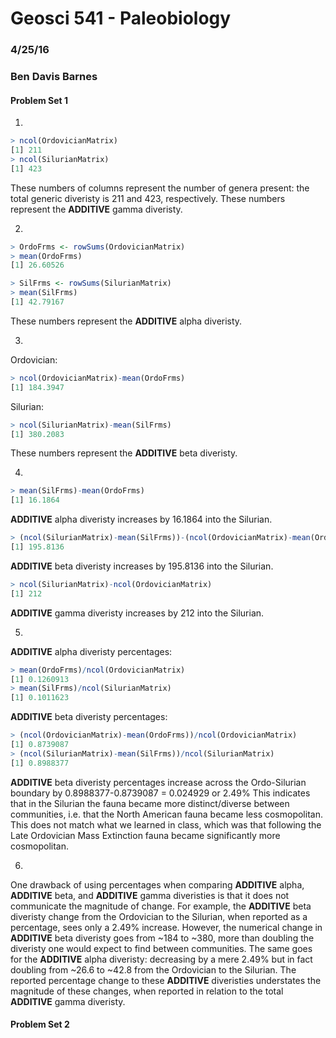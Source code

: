 # Geosci 541 - Paleobiology
### 4/25/16
### Ben Davis Barnes

#### Problem Set 1

1)

````R
> ncol(OrdovicianMatrix)
[1] 211
> ncol(SilurianMatrix)
[1] 423
````

These numbers of columns represent the number of genera present: the total generic diveristy is 211 and 423, respectively.
These numbers represent the **ADDITIVE** gamma diveristy.

2)

````R
> OrdoFrms <- rowSums(OrdovicianMatrix)
> mean(OrdoFrms)
[1] 26.60526

> SilFrms <- rowSums(SilurianMatrix)
> mean(SilFrms)
[1] 42.79167
````

These numbers represent the **ADDITIVE** alpha diveristy.

3)

Ordovician:
````R
> ncol(OrdovicianMatrix)-mean(OrdoFrms)
[1] 184.3947
````

Silurian:
````R
> ncol(SilurianMatrix)-mean(SilFrms)
[1] 380.2083
````
These numbers represent the **ADDITIVE** beta diveristy.

4)

````R
> mean(SilFrms)-mean(OrdoFrms)
[1] 16.1864
````

**ADDITIVE** alpha diveristy increases by 16.1864 into the Silurian.

````R
> (ncol(SilurianMatrix)-mean(SilFrms))-(ncol(OrdovicianMatrix)-mean(OrdoFrms))
[1] 195.8136
````

**ADDITIVE** beta diveristy increases by 195.8136 into the Silurian.

````R
> ncol(SilurianMatrix)-ncol(OrdovicianMatrix)
[1] 212
````

**ADDITIVE** gamma diveristy increases by 212 into the Silurian.

5)

**ADDITIVE** alpha diveristy percentages:
````R
> mean(OrdoFrms)/ncol(OrdovicianMatrix)
[1] 0.1260913
> mean(SilFrms)/ncol(SilurianMatrix)
[1] 0.1011623
````

**ADDITIVE** beta diveristy percentages:
````R
> (ncol(OrdovicianMatrix)-mean(OrdoFrms))/ncol(OrdovicianMatrix)
[1] 0.8739087
> (ncol(SilurianMatrix)-mean(SilFrms))/ncol(SilurianMatrix)
[1] 0.8988377
````

**ADDITIVE** beta diveristy percentages increase across the Ordo-Silurian boundary by 0.8988377-0.8739087 = 0.024929 or 2.49%
This indicates that in the Silurian the fauna became more distinct/diverse between communities, i.e. that the North American fauna became less cosmopolitan. This does not match what we learned in class, which was that following the Late Ordovician Mass Extinction fauna became significantly more cosmopolitan.

6)

One drawback of using percentages when comparing **ADDITIVE** alpha, **ADDITIVE** beta, and **ADDITIVE** gamma diveristies is that it does not communicate the magnitude of change. For example, the **ADDITIVE** beta diveristy change from the Ordovician to the Silurian, when reported as a percentage, sees only a 2.49% increase. However, the numerical change in **ADDITIVE** beta diveristy goes from ~184 to ~380, more than doubling the diveristy one would expect to find between communities. The same goes for the **ADDITIVE** alpha diveristy: decreasing by a mere 2.49% but in fact doubling from ~26.6 to ~42.8 from the Ordovician to the Silurian. The reported percentage change to these **ADDITIVE** diveristies understates the magnitude of these changes, when reported in relation to the total **ADDITIVE** gamma diveristy.

#### Problem Set 2
